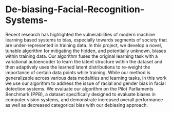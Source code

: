 # De-biasing-Facial-Recognition-Systems-
Recent research has highlighted the vulnerabilities of modern machine learning based systems to bias, especially towards segments of society that are under-represented in training data. In this project, we develop a novel, tunable algorithm for mitigating the hidden, and potentially unknown, biases within training data. Our algorithm fuses the original learning task with a variational autoencoder to learn the latent structure within the dataset and then adaptively uses the learned latent distributions to re-weight the importance of certain data points while training. While our method is generalizable across various data modalities and learning tasks, in this work we use our algorithm to address the issue of racial and gender bias in facial detection systems. We evaluate our algorithm on the Pilot Parliaments Benchmark (PPB), a dataset specifically designed to evaluate biases in computer vision systems, and demonstrate increased overall performance as well as decreased categorical bias with our debiasing approach.
